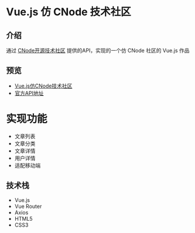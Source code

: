 # Vue.js 仿 CNode 技术社区

## 介绍
通过 [CNode开源技术社区](https://cnodejs.org/) 提供的API，实现的一个仿 CNode 社区的 Vue.js 作品

## 预览
- [Vue.js仿CNode技术社区](https://zhuhuang.me/vue-cnode-demo/dist/#/)
- [官方API地址](https://cnodejs.org/api)

# 实现功能
- 文章列表
- 文章分类
- 文章详情
- 用户详情
- 适配移动端

## 技术栈
- Vue.js
- Vue Router
- Axios
- HTML5
- CSS3
